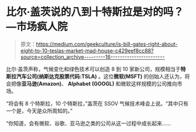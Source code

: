 # 比尔·盖茨说的八到十特斯拉是对的吗？—市场疯人院

> 原文：<https://medium.com/geekculture/is-bill-gates-right-about-eight-to-10-teslas-market-mad-house-c429eef8cc88?source=collection_archive---------16----------------------->

比尔·盖茨声称，气候变化和绿色技术可以创造 8 到 10 家新公司，规模相当于**特斯拉汽车公司(纳斯达克股票代码:TSLA)** 。这位**微软(MSFT)** 的创始人还认为，将会把像**亚马逊(Amazon)**、 **Alphabet (GOOGL)** 和微软这样规模的公司推向市场。

“将会有 8 个特斯拉，10 个特斯拉，”盖茨在 SSOV 气候技术峰会上说。“其中只有一个是，今天是众所周知的。”

“你知道，会有微软、谷歌、亚马逊之类的公司从这一过程中成长起来……